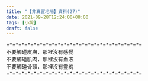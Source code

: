 ```yaml
---
title: "【非真實地場】資料(27)"
date: 2021-09-28T12:24:00+08:00
tags: [小說]
draft: false
---
```


=\*=\*=\*=\*=\*=\*=\*=\*=\*=\*=\*=\*=\*=\*=\*=\*=\*=\*=\*=\*=\*=\*=  
不要觸碰皮膚，那裡沒有感覺  
不要觸碰肌肉，那裡沒有血液  
不要觸碰骨頭，那裡沒有靈魂  
=\*=\*=\*=\*=\*=\*=\*=\*=\*=\*=\*=\*=\*=\*=\*=\*=\*=\*=\*=\*=\*=\*=  
